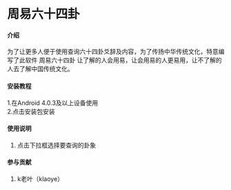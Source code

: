 # 周易六十四卦
#### 介绍
为了让更多人便于使用查询六十四卦爻辞及内容，为了传扬中华传统文化，特意编写了此软件
周易六十四卦
让了解的人会用易，让会用易的人更易用，让不了解的人去了解中国传统文化。

#### 安装教程

1.在Android 4.0.3及以上设备使用  
2.点击安装包安装  

#### 使用说明

1.  点击下拉框选择要查询的卦象

#### 参与贡献

1. k老叶（klaoye）
